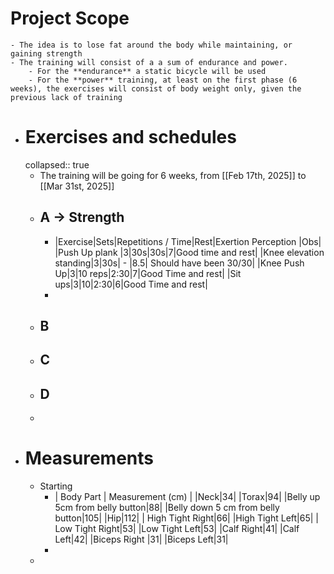 # Project Scope
	- The idea is to lose fat around the body while maintaining, or gaining strength
	- The training will consist of a a sum of endurance and power.
		- For the **endurance** a static bicycle will be used
		- For the **power** training, at least on the first phase (6 weeks), the exercises will consist of body weight only, given the previous lack of training
- # Exercises and schedules
  collapsed:: true
	- The training will be going for 6 weeks, from [[Feb 17th, 2025]] to [[Mar 31st, 2025]]
	- ## A -> Strength
		- |Exercise|Sets|Repetitions / Time|Rest|Exertion Perception |Obs|
		  |Push Up plank |3|30s|30s|7|Good time and rest|
		  |Knee elevation standing|3|30s| - |8.5| Should have been 30/30|
		  |Knee Push Up|3|10 reps|2:30|7|Good Time and rest|
		  |Sit ups|3|10|2:30|6|Good Time and rest|
		-
	- ## B
	- ## C
	- ## D
	-
- # Measurements
	- Starting
		- | Body Part | Measurement (cm) |
		  |Neck|34|
		  |Torax|94|
		  |Belly up 5cm from belly button|88|
		  |Belly down 5 cm from belly button|105|
		  |Hip|112|
		  | High Tight Right|66|
		  |High Tight Left|65|
		  | Low Tight Right|53|
		  |Low Tight Left|53|
		  |Calf Right|41|
		  |Calf Left|42|
		  |Biceps Right |31|
		  |Biceps Left|31|
		-
	-